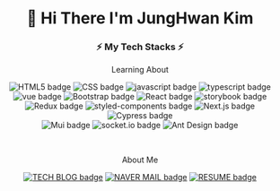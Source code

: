 <div align='center'>

# 👋 Hi There I'm JungHwan Kim
  
</div>

<h3 align= "center"> ⚡️ My Tech Stacks ⚡️ </h3>

<p align= "center"> Learning About </p>

<div align= "center"> 
  
![HTML5 badge](http://img.shields.io/badge/HTML-E34F26?style=flat-square&logo=HTML5&logoColor=white)
![CSS badge](http://img.shields.io/badge/CSS-1572B6?style=flat-square&logo=css3&logoColor=white)
![javascript badge](http://img.shields.io/badge/Javascript-F7DF1E?style=flat-square&logo=javaScript&logoColor=white)
![typescript badge](http://img.shields.io/badge/Typescript-3178C6?style=flat-square&logo=typescript&logoColor=white)
    <br>
![vue badge](http://img.shields.io/badge/Vue.js-4FC08D?style=flat-square&logo=Vue.js&logoColor=white)
![Bootstrap badge](http://img.shields.io/badge/Bootstrap-7952B3?style=flat-square&logo=Bootstrap&logoColor=white)
![React badge](http://img.shields.io/badge/React-61DAFB?style=flat-square&logo=React&logoColor=white)
![storybook badge](http://img.shields.io/badge/Storybook-FF4785?style=flat-square&logo=storybook&logoColor=white)
    <br>
![Redux badge](http://img.shields.io/badge/Redux-764ABC?style=flat-square&logo=Redux&logoColor=white)
![styled-components badge](http://img.shields.io/badge/styledcomponents-DB7093?style=flat-square&logo=styled-components&logoColor=white)
![Next.js badge](http://img.shields.io/badge/Next.js-000000?style=flat-square&logo=Next.js&logoColor=white)
![Cypress badge](http://img.shields.io/badge/Cypress-17202C?style=flat-square&logo=Cypress&logoColor=white)
      <br>
![Mui badge](http://img.shields.io/badge/Mui-007FFF?style=flat-square&logo=Mui&logoColor=white)
![socket.io badge](http://img.shields.io/badge/socket.io-010101?style=flat-square&logo=socket.io&logoColor=white)
![Ant Design badge](http://img.shields.io/badge/AntDesign-0170FE?style=flat-square&logo=AntDesign&logoColor=red)
  
</div>

<br>


<p align= "center"> About Me </p>

<div align= "center"> 

[![TECH BLOG badge](http://img.shields.io/badge/기술블로그-00B336?style=flat-square&logo=Vimeo&logoColor=white&link=https://velog.io/@padd60/)](https://velog.io/@padd60)
[![NAVER MAIL badge](http://img.shields.io/badge/메일-03C75A?style=flat-square&logo=Naver&logoColor=white&link=mailto:padd60@naver.com/)](mailto:padd60@naver.com)
[![RESUME badge](http://img.shields.io/badge/이력서-000000?style=flat-square&logo=Notion&logoColor=white&link=https://organized-viburnum-712.notion.site/07ec1972e67544898a61ccf8bcde0177/)](https://organized-viburnum-712.notion.site/07ec1972e67544898a61ccf8bcde0177)
  
</div>
